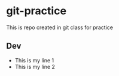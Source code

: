 # git-practice
This is repo created in git class for practice

## Dev
- This is my line 1
- This is my line 2